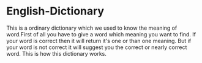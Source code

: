# English-Dictionary
This is a ordinary dictionary which we used to know the meaning of word.First of all you have to give a word which meaning you want to find. If your word is correct then it will return it's one or than one meaning. But if your word is not correct it will suggest you the correct or nearly correct word. This is how this dictionary works.
